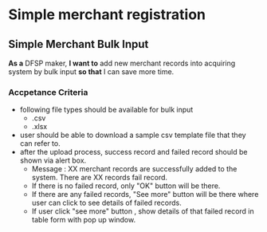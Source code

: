 # Simple merchant registration 
## Simple Merchant Bulk Input
**As a** DFSP maker, **I want to** add new merchant records into acquiring system by bulk input **so that** I can save more time. 

### Accpetance Criteria
* following file types should be available for bulk input
    * .csv
    * .xlsx
* user should be able to download a sample csv template file that they can refer to. 
* after the upload process, success record and failed record should be shown via alert box. 
    * Message : XX merchant records are successfully added to the system. There are XX records fail record. 
    * If there is no failed record, only "OK" button will be there. 
    * If there are any failed records, "See more" button will be there where user can click to see details of failed records. 
    * If user click "see more" button , show details of that failed record in table form with pop up window.